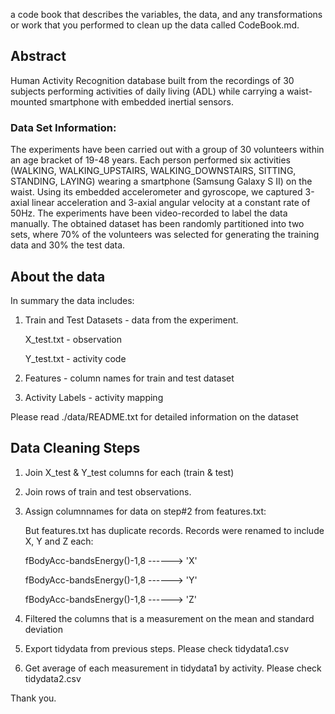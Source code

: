a code book that describes the variables, the data, and any transformations or work that you performed to clean up the data called CodeBook.md.

## Abstract
Human Activity Recognition database built from the recordings of 30 subjects performing activities of daily living (ADL) while carrying a waist-mounted smartphone with embedded inertial sensors.

### Data Set Information:
The experiments have been carried out with a group of 30 volunteers within an age bracket of 19-48 years. Each person performed six activities (WALKING, WALKING_UPSTAIRS, WALKING_DOWNSTAIRS, SITTING, STANDING, LAYING) wearing a smartphone (Samsung Galaxy S II) on the waist. Using its embedded accelerometer and gyroscope, we captured 3-axial linear acceleration and 3-axial angular velocity at a constant rate of 50Hz. The experiments have been video-recorded to label the data manually. The obtained dataset has been randomly partitioned into two sets, where 70% of the volunteers was selected for generating the training data and 30% the test data. 

## About the data
In summary  the data includes:
1. Train and Test Datasets - data from the experiment.

   X_test.txt - observation
   
   Y_test.txt - activity code
2. Features - column names for train and test dataset
3. Activity Labels - activity mapping

Please read ./data/README.txt for detailed information on the dataset


## Data Cleaning Steps
1. Join X_test & Y_test columns for each (train & test)
2. Join rows of train and test observations.
3. Assign columnnames for data on step#2 from features.txt:
   
   But features.txt has duplicate records. Records were renamed to include X, Y and Z each:
   
   fBodyAcc-bandsEnergy()-1,8    ------> 'X'
   
   fBodyAcc-bandsEnergy()-1,8    ------> 'Y'
   
   fBodyAcc-bandsEnergy()-1,8    ------> 'Z'
   
4. Filtered the columns that is a measurement on the mean and standard deviation
5. Export tidydata from previous steps. Please check tidydata1.csv 
6. Get average of each measurement in tidydata1 by activity. Please check tidydata2.csv


Thank you.
